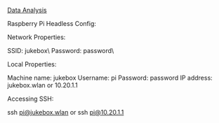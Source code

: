 [Data Analysis](https://docs.google.com/spreadsheets/d/e/2PACX-1vStT4NREfGkwKMStpEa-o5KIhCR4csvJbEJOUgUzh9qBbeKldrRmfz80WkBd-7bUAp2Ha5q7MHIafhW/pubhtml?gid=0&single=true)



Raspberry Pi Headless Config:

Network Properties:

SSID: jukebox\\ 
Password: password\\

Local Properties:

Machine name: jukebox 
Username: pi 
Password: password
IP address: jukebox.wlan or 10.20.1.1

Accessing SSH:

ssh pi@jukebox.wlan or ssh pi@10.20.1.1
